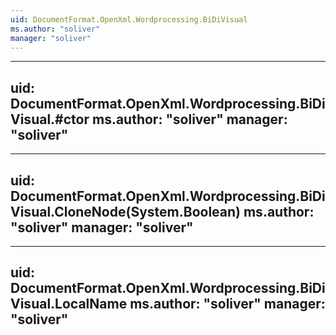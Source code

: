```yaml
---
uid: DocumentFormat.OpenXml.Wordprocessing.BiDiVisual
ms.author: "soliver"
manager: "soliver"
---
```


---
uid: DocumentFormat.OpenXml.Wordprocessing.BiDiVisual.#ctor
ms.author: "soliver"
manager: "soliver"
---

---
uid: DocumentFormat.OpenXml.Wordprocessing.BiDiVisual.CloneNode(System.Boolean)
ms.author: "soliver"
manager: "soliver"
---

---
uid: DocumentFormat.OpenXml.Wordprocessing.BiDiVisual.LocalName
ms.author: "soliver"
manager: "soliver"
---
